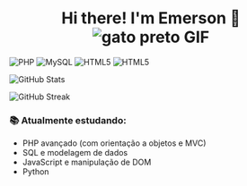 <p>
  <h1 align="center">Hi there! I'm Emerson 👋 <img src="https://github.com/user-attachments/assets/1beeded3-9f85-4d99-a7cf-c5db1b3eaa44" alt="gato preto GIF"></h1>
</p>

![PHP](https://img.shields.io/badge/PHP-777BB4?style=for-the-badge&logo=php&logoColor=white)
![MySQL](https://img.shields.io/badge/MySQL-00758F?style=for-the-badge&logo=mysql&logoColor=white)
![HTML5](https://img.shields.io/badge/HTML5-E34F26?style=for-the-badge&logo=html5&logoColor=white)
![HTML5](https://img.shields.io/badge/CSS3-006FFF?style=for-the-badge&logo=css3&logoColor=white)

![GitHub Stats](https://github-readme-stats.vercel.app/api?username=emerson25k5&show_icons=true&theme=radical)

![GitHub Streak](https://streak-stats.demolab.com?user=emerson25k5&theme=radical&date_format=M%20j%5B%2C%20Y%5D)

### 📚 Atualmente estudando:
- PHP avançado (com orientação a objetos e MVC)
- SQL e modelagem de dados
- JavaScript e manipulação de DOM
- Python
